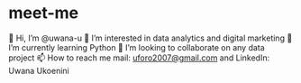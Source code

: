 # meet-me
👋 Hi, I’m @uwana-u 👀 I’m interested in data analytics and digital marketing 🌱 I’m currently learning Python 💞️ I’m looking to collaborate on any data project 📫 How to reach me mail: uforo2007@gmail.com and LinkedIn: Uwana Ukoenini
